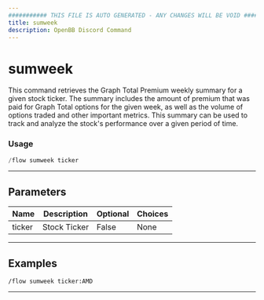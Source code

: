 ```yaml
---
########### THIS FILE IS AUTO GENERATED - ANY CHANGES WILL BE VOID ###########
title: sumweek
description: OpenBB Discord Command
---
```


# sumweek

This command retrieves the Graph Total Premium weekly summary for a given stock ticker. The summary includes the amount of premium that was paid for Graph Total options for the given week, as well as the volume of options traded and other important metrics. This summary can be used to track and analyze the stock's performance over a given period of time.

### Usage

```python wordwrap
/flow sumweek ticker
```

---

## Parameters

| Name | Description | Optional | Choices |
| ---- | ----------- | -------- | ------- |
| ticker | Stock Ticker | False | None |


---

## Examples

```
/flow sumweek ticker:AMD
```

---
